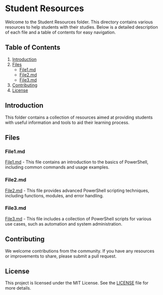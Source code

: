# Student Resources

Welcome to the Student Resources folder. This directory contains various resources to help students with their studies. Below is a detailed description of each file and a table of contents for easy navigation.

## Table of Contents
1. [Introduction](#introduction)
2. [Files](#files)
    - [File1.md](#file1md)
    - [File2.md](#file2md)
    - [File3.md](#file3md)
3. [Contributing](#contributing)
4. [License](#license)

## Introduction
This folder contains a collection of resources aimed at providing students with useful information and tools to aid their learning process.

## Files

### File1.md
[File1.md](./File1.md) - This file contains an introduction to the basics of PowerShell, including common commands and usage examples.

### File2.md
[File2.md](./File2.md) - This file provides advanced PowerShell scripting techniques, including functions, modules, and error handling.

### File3.md
[File3.md](./File3.md) - This file includes a collection of PowerShell scripts for various use cases, such as automation and system administration.

## Contributing
We welcome contributions from the community. If you have any resources or improvements to share, please submit a pull request.

## License
This project is licensed under the MIT License. See the [LICENSE](./LICENSE) file for more details.